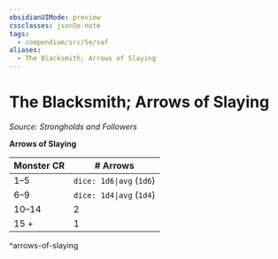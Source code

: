 ```yaml
---
obsidianUIMode: preview
cssclasses: json5e-note
tags:
  - compendium/src/5e/saf
aliases:
  - The Blacksmith; Arrows of Slaying
---
```

# The Blacksmith; Arrows of Slaying
*Source: Strongholds and Followers* 

**Arrows of Slaying**

| Monster CR | # Arrows |
|------------|----------|
| 1–5 | `dice: 1d6\|avg` (`1d6`) |
| 6–9 | `dice: 1d4\|avg` (`1d4`) |
| 10–14 | 2 |
| 15 + | 1 |
^arrows-of-slaying
